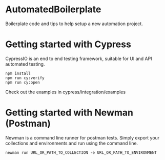 # AutomatedBoilerplate
Boilerplate code and tips to help setup a new automation project.


# Getting started with Cypress
CypressIO is an end to end testing framework, suitable for UI and API automated testing.

```
npm install
npm run cy:verify
npm run cy:open
```
Check out the examples in cypress/integration/examples

# Getting started with Newman (Postman)
Newman is a command line runner for postman tests. 
Simply export your collections and environments and run using the command line.

```
newman run URL_OR_PATH_TO_COLLECTION -e URL_OR_PATH_TO_ENVIRONMENT
```